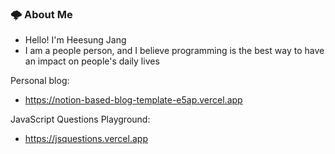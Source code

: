 






  

### 🌩 About Me 
<p>
  
- Hello! I'm Heesung Jang
- I am a people person, and I believe programming is the best way to have an impact on people's daily lives
</p>


Personal blog: 
- https://notion-based-blog-template-e5ap.vercel.app

JavaScript Questions Playground: 
- https://jsquestions.vercel.app




